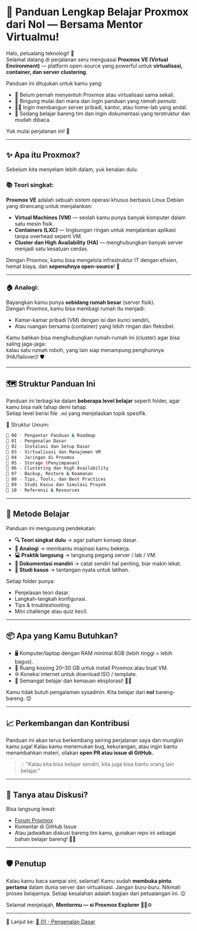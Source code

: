 # 🧭 Panduan Lengkap Belajar Proxmox dari Nol — Bersama Mentor Virtualmu!

Halo, petualang teknologi! 👋  
Selamat datang di perjalanan seru menguasai **Proxmox VE (Virtual Environment)** — platform open-source yang powerful untuk **virtualisasi, container, dan server clustering**.

Panduan ini ditujukan untuk kamu yang:
- 🔰 Belum pernah menyentuh Proxmox atau virtualisasi sama sekali.
- 🤔 Bingung mulai dari mana dan ingin panduan yang _ramah pemula_.
- 🧑‍💻 Ingin membangun server pribadi, kantor, atau home-lab yang andal.
- 👥 Sedang belajar bareng tim dan ingin dokumentasi yang terstruktur dan mudah dibaca.

Yuk mulai perjalanan ini! 🚀

---

## ✨ Apa itu Proxmox?

Sebelum kita menyelam lebih dalam, yuk kenalan dulu.

### 📚 Teori singkat:
**Proxmox VE** adalah sebuah sistem operasi khusus berbasis Linux Debian yang dirancang untuk menjalankan:
- **Virtual Machines (VM)** — seolah kamu punya banyak komputer dalam satu mesin fisik.
- **Containers (LXC)** — lingkungan ringan untuk menjalankan aplikasi tanpa overhead seperti VM.
- **Cluster dan High Availability (HA)** — menghubungkan banyak server menjadi satu kesatuan cerdas.

Dengan Proxmox, kamu bisa mengelola infrastruktur IT dengan efisien, hemat biaya, dan **sepenuhnya open-source**! 🎉

---

### 🏠 Analogi:
Bayangkan kamu punya **sebidang rumah besar** (server fisik).  
Dengan Proxmox, kamu bisa membagi rumah itu menjadi:
- Kamar-kamar pribadi (VM) dengan isi dan kunci sendiri,
- Atau ruangan bersama (container) yang lebih ringan dan fleksibel.

Kamu bahkan bisa menghubungkan rumah-rumah ini (cluster) agar bisa saling jaga-jaga:  
kalau satu rumah roboh, yang lain siap menampung penghuninya (HA/failover)! 🛡️

---

## 🗺️ Struktur Panduan Ini

Panduan ini terbagi ke dalam **beberapa level belajar** seperti folder, agar kamu bisa naik tahap demi tahap.  
Setiap level berisi file `.md` yang menjelaskan topik spesifik.

📂 Struktur Umum:

```bash
📁 00 - Pengantar Panduan & Roadmap
📁 01 - Pengenalan Dasar
📁 02 - Instalasi dan Setup Dasar
📁 03 - Virtualisasi dan Manajemen VM
📁 04 - Jaringan di Proxmox
📁 05 - Storage (Penyimpanan)
📁 06 - Clustering dan High Availability
📁 07 - Backup, Restore & Keamanan
📁 08 - Tips, Tools, dan Best Practices
📁 09 - Studi Kasus dan Simulasi Proyek
📁 10 - Referensi & Resources
````

---

## 🧠 Metode Belajar

Panduan ini mengusung pendekatan:

* **🔍 Teori singkat dulu** → agar paham konsep dasar.
* **🎨 Analogi** → membantu imajinasi kamu bekerja.
* **💻 Praktik langsung** → langsung pegang server / lab / VM.
* **📎 Dokumentasi mandiri** → catat sendiri hal penting, biar makin lekat.
* **🧩 Studi kasus** → tantangan nyata untuk latihan.

Setiap folder punya:

* Penjelasan teori dasar.
* Langkah-langkah konfigurasi.
* Tips & troubleshooting.
* Mini challenge atau quiz kecil.

---

## 📦 Apa yang Kamu Butuhkan?

* 🖥️ Komputer/laptop dengan RAM minimal 8GB (lebih tinggi = lebih bagus).
* 💽 Ruang kosong 20–30 GB untuk install Proxmox atau buat VM.
* 🌐 Koneksi internet untuk download ISO / template.
* 🔧 Semangat belajar dan kemauan eksplorasi! 🧠🔥

Kamu tidak butuh pengalaman sysadmin. Kita belajar dari **nol** bareng-bareng. 😊

---

## 📈 Perkembangan dan Kontribusi

Panduan ini akan terus berkembang seiring perjalanan saya dan mungkin kamu juga!
Kalau kamu menemukan bug, kekurangan, atau ingin bantu menambahkan materi, silakan **open PR atau issue di GitHub.**

> 💡 "Kalau kita bisa belajar sendiri, kita juga bisa bantu orang lain belajar."

---

## 💬 Tanya atau Diskusi?

Bisa langsung lewat:

* [Forum Proxmox](https://forum.proxmox.com)
* Komentar di GitHub Issue
* Atau jadwalkan diskusi bareng tim kamu, gunakan repo ini sebagai bahan belajar bareng! 🧑‍🏫

---

## 🛡️ Penutup

Kalau kamu baca sampai sini, selamat! Kamu sudah **membuka pintu pertama** dalam dunia server dan virtualisasi.
Jangan buru-buru. Nikmati proses belajarnya. Setiap kesalahan adalah bagian dari petualangan ini. 😉

Selamat menjelajah,
**Mentormu — si Proxmox Explorer** 🧙‍♂️⚙️

---

🔗 Lanjut ke: [📁 01 - Pengenalan Dasar](../01%20-%20Pengenalan%20Dasar/)


